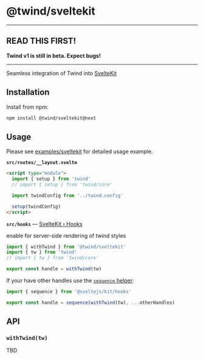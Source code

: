 # @twind/sveltekit

---

## READ THIS FIRST!

**Twind v1 is still in beta. Expect bugs!**

---

Seamless integration of Twind into [SvelteKit](https://kit.svelte.dev/)

## Installation

Install from npm:

```sh
npm install @twind/sveltekit@next
```

## Usage

Please see [examples/sveltekit](https://github.com/tw-in-js/twind/tree/next/examples/sveltekit) for detailed usage example.

**`src/routes/__layout.svelte`**

```html
<script type="module">
  import { setup } from 'twind'
  // import { setup } from 'twind/core'

  import twindConfig from '../twind.config'

  setup(twindConfig)
</script>
```

**`src/hooks`** — [SvelteKit › Hooks](https://kit.svelte.dev/docs#hooks)

enable for server-side rendering of twind styles

```js
import { withTwind } from '@twind/sveltekit'
import { tw } from 'twind'
// import { tw } from 'twind/core'

export const handle = withTwind(tw)
```

If your have other handles use the [`sequence` helper](https://kit.svelte.dev/docs#modules-sveltejs-kit-hooks):

```js
import { sequence } from '@sveltejs/kit/hooks'

export const handle = sequence(withTwind(tw), ...otherHandles)
```

## API

### `withTwind(tw)`

TBD
